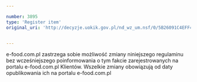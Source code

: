 ```yaml
---

number: 3895
type: 'Register item'
original_uri: 'http://decyzje.uokik.gov.pl/nd_wz_um.nsf/0/5B26091C4EFF4630C1257AA6002F44EA?OpenDocument'


---
```


e-food.com.pl zastrzega sobie możliwość zmiany niniejszego regulaminu bez wcześniejszego poinformowania o tym fakcie zarejestrowanych na portalu e-food.com.pl Klientów. Wszelkie zmiany obowiązują od daty opublikowania ich na portalu e-food.com.pl

